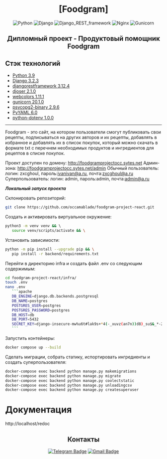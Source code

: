  <div align=center>

# [Foodgram]


![Python](https://img.shields.io/badge/Python-3.9.10-blue)
![Django](https://img.shields.io/badge/Django-3.2.16-blue)
![Django_REST_framework](https://img.shields.io/badge/Django_REST_framework-3.12.4-blue)
![Nginx](https://img.shields.io/badge/Nginx-1.18.0-blue)
![Gunicorn](https://img.shields.io/badge/Gunicorn-20.1.0-blue)
## Дипломный проект - Продуктовый помощник Foodgram

</div>

## **Стэк технологий**

* [Python 3.9](https://www.python.org/downloads/)
* [Django 3.2.3](https://www.djangoproject.com/download/)
* [djangorestframework 3.12.4](https://pypi.org/project/djangorestframework/#files)
* [djoser 2.1.0](https://pypi.org/project/djoser/#files)
* [webcolors 1.11.1](https://pypi.org/project/webcolors/1.11.1/)
* [gunicorn 20.1.0](https://pypi.org/project/gunicorn/20.1.0/)
* [psycopg2-binary 2.9.6](https://pypi.org/project/psycopg2-binary/#files)
* [PyYAML 6.0](https://pypi.org/project/PyYAML/)
* [python-dotenv 1.0.0](https://pypi.org/project/python-dotenv/)

---

 Foodgram - это сайт, на котором пользователи смогут публиковать свои рецепты, подписываться на других авторов и их рецепты,
 добавлять в избранное и добавлять их в список покупок, который можно скачать в формате txt с перечнем необходимых продуктов и 
 ингредиентов для рецептов в списке покупок.

 Проект доступен по домену: http://foodgramprojectocc.sytes.net
 Админ-зона: http://foodgramprojectocc.sytes.net/admin
 Обычный пользователь: логин: zxcghoul, пароль:ivanivan@a.ru, почта:zxcghoul@a.ru
 Суперпользователь: логин: admin, пароль:admin, почта:admin@a.ru
 
 ***Локальный запуск проекта***

Склонировать репозиторий:
 ```bash
git clone https://github.com/occamablade/foodgram-project-react.git
 ```
Создать и активировать виртуальное окружение:
 ```bash
python3 -m venv venv && \ 
    source venv/scripts/activate && \
 ```
Установить зависимости:
 ```bash
python -m pip install --upgrade pip && \
    pip install -r backend/requirements.txt
 ```
Перейти в директорию infra и создать файл .env со следующим содержимым:
 ```bash
cd foodgram-project-react/infra/
touch .env
nano .env
    ```apache
    DB_ENGINE=django.db.backends.postgresql
    DB_NAME=postgres
    POSTGRES_USER=postgres
    POSTGRES_PASSWORD=postgres
    DB_HOST=db
    DB_PORT=5432
    SECRET_KEY=django-insecure-mw%u6t#lak9s+*4(-_xuvz(an7n))d8)_su$&_*-2r^7s_$4dy
    ```
 ```
Запустить контейнеры:
```bash
docker compose up --build
```
Сделать миграции, собрать статику, испортировать ингредиенты и создать суперпользователя:
```bash
docker-compose exec backend python manage.py makemigrations
docker-compose exec backend python manage.py migrate
docker-compose exec backend python manage.py coolectstatic
docker-compose exec backend python manage.py unloadingcsv
docker-compose exec backend python manage.py createsuperuser
```
# Документация
http://localhost/redoc

<div align=center>

## Контакты

[![Telegram Badge](https://img.shields.io/badge/-vanyshqa-blue?style=social&logo=telegram&link=https://t.me/vanyshqa)](https://t.me/vanyshqa) [![Gmail Badge](https://img.shields.io/badge/-bezborodnikov18@gmail.com-c14438?style=flat&logo=Gmail&logoColor=white&link=mailto:bezborodnikov18@gmail.com)](mailto:bezborodnikov18@gmail.com)

</div>
